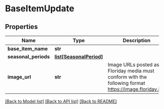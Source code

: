 # BaseItemUpdate

## Properties
Name | Type | Description | Notes
------------ | ------------- | ------------- | -------------
**base_item_name** | **str** |  | 
**seasonal_periods** | [**list[SeasonalPeriod]**](SeasonalPeriod.md) |  | [optional] 
**image_url** | **str** | Image URLs posted as Floriday media must conform with the following format https://image.floriday.io/. | [optional] 

[[Back to Model list]](../README.md#documentation-for-models) [[Back to API list]](../README.md#documentation-for-api-endpoints) [[Back to README]](../README.md)

